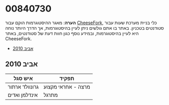 # 00840730

**הערה**: מאגר ההיסטוגרמות הוקם עבור [CheeseFork](https://cheesefork.cf/), כלי בניית מערכת שעות עבור סטודנטים בטכניון. באתר בו אתם גולשים ניתן לעיין בהיסטוגרמות, אך הדרך היותר נוחה היא לעיין בהיסטוגרמות, ובמידע נוסף כגון חוות דעת של סטודנטים, באתר CheeseFork.

* [אביב 2010](#200902)

<h2 id="200902">אביב 2010</h2>

| איש סגל | תפקיד |
| ---- | ---- |
| גרונוולד ארתור | מרצה - אחראי מקצוע |
| אינדלמן ואדים | מתרגל |

